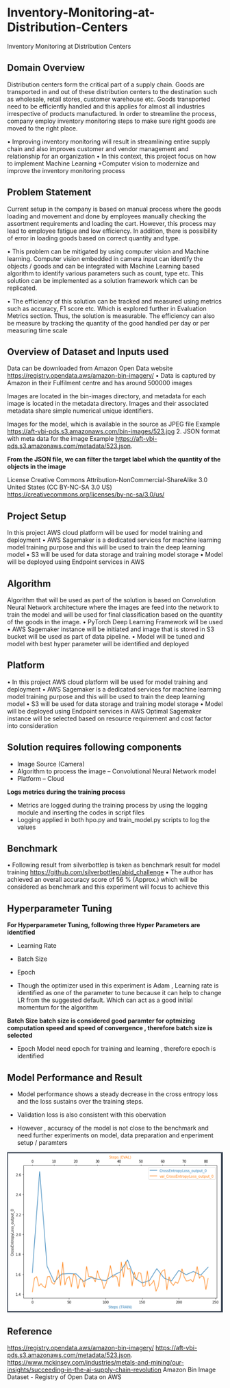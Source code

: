 # Inventory-Monitoring-at-Distribution-Centers
Inventory Monitoring at Distribution Centers


## Domain Overview

Distribution centers form the critical part of a supply chain. Goods are transported in and out of these distribution centers to the destination such as wholesale, retail stores, customer warehouse etc. Goods transported need to be efficiently handled and this applies for almost all industries irrespective of products manufactured. In order to streamline the process, company employ inventory monitoring steps to make sure right goods are moved to the right place.


• Improving inventory monitoring will result in streamlining entire supply chain and also improves customer and vendor management and relationship for an organization
• In this context, this project focus on how to implement Machine Learning +Computer vision to modernize and improve the inventory monitoring process




## Problem Statement


Current setup in the company is based on manual process where the goods loading and movement and done by employees manually checking the assortment requirements and loading the cart. However, this process may lead to employee fatigue and low efficiency. In addition, there is possibility of error in loading goods based on correct quantity and type.


• This problem can be mitigated by using computer vision and Machine learning. Computer vision embedded in camera input can identify the objects / goods and can be integrated with Machine Learning based algorithm to identify various parameters such as count, type etc. This solution can be implemented as a solution framework which can be replicated.



• The efficiency of this solution can be tracked and measured using metrics such as accuracy, F1 score etc. Which is explored further in Evaluation Metrics section. Thus, the solution is measurable. The efficiency can also be measure by tracking the quantity of the good handled per day or per measuring time scale


## Overview of Dataset and Inputs used

Data can be downloaded from Amazon Open Data website https://registry.opendata.aws/amazon-bin-imagery/
• Data is captured by Amazon in their Fulfilment centre and has around 500000 images

Images are located in the bin-images directory, and metadata for each image is located in the metadata directory. Images and their associated metadata share simple numerical unique identifiers.

Images for the model, which is available in the source as JPEG file
Example
https://aft-vbi-pds.s3.amazonaws.com/bin-images/523.jpg
2. JSON format with meta data for the image
Example https://aft-vbi-pds.s3.amazonaws.com/metadata/523.json.

**From the JSON file, we can filter the target label which the quantity of the objects in the image**


License
Creative Commons Attribution-NonCommercial-ShareAlike 3.0 United States (CC BY-NC-SA 3.0 US) https://creativecommons.org/licenses/by-nc-sa/3.0/us/


## Project Setup

In this project AWS cloud platform will be used for model training and deployment
• AWS Sagemaker is a dedicated services for machine learning model training purpose and this will be used to train the deep learning model
• S3 will be used for data storage and training model storage
• Model will be deployed using Endpoint services in AWS


## Algorithm

Algorithm that will be used as part of the solution is based on Convolution Neural Network architecture where the images are feed into the network to train the model and will be used for final classification based on the quantity of the goods in the image.
• PyTorch Deep Learning Framework will be used
• AWS Sagemaker instance will be initiated and image that is stored in S3 bucket will be used as part of data pipeline.
• Model will be tuned and model with best hyper parameter will be identified and deployed


## Platform
• In this project AWS cloud platform will be used for model training and deployment
• AWS Sagemaker is a dedicated services for machine learning model training purpose and this will be used to train the deep learning model
• S3 will be used for data storage and training model storage
• Model will be deployed using Endpoint services in AWS
Optimal Sagemaker instance will be selected based on resource requirement and cost factor into consideration


## Solution requires following components
- Image Source (Camera)
- Algorithm to process the image – Convolutional Neural Network model
- Platform – Cloud


**Logs metrics during the training process**

- Metrics are logged during the training process by using the logging module and inserting the codes in script files
- Logging applied in both hpo.py and train_model.py scripts to log the values

## Benchmark 

• Following result from silverbottlep is taken as benchmark result for model training https://github.com/silverbottlep/abid_challenge
• The author has achieved an overall accuracy score of 56 % (Approx.) which will be considered as benchmark and this experiment will focus to achieve this

## Hyperparameter Tuning

**For Hyperparameter Tuning, following three Hyper Parameters are identified**

   - Learning Rate
   - Batch Size
   - Epoch

- Though the optimizer used in this experiment is Adam , Learning rate is identified as one of the parameter to tune because it can help to change LR from the suggested default. Which can act as a good initial momentum for the algorithm

**Batch Size batch size is considered good paramter for optmizing computation speed and speed of convergence , therefore batch size is selected**

- Epoch Model need epoch for training and learning , therefore epoch is identified




## Model Performance and Result


- Model performance shows a steady decrease in the cross entropy loss and the loss sustains over the training steps. 

- Validation loss is also consistent with this obervation

- However , accuracy of the model is not close to the benchmark and need further experiments on model, data preparation and enperiment setup / paramters


![](images/performance.PNG)



## Reference


https://registry.opendata.aws/amazon-bin-imagery/
https://aft-vbi-pds.s3.amazonaws.com/metadata/523.json.
https://www.mckinsey.com/industries/metals-and-mining/our-insights/succeeding-in-the-ai-supply-chain-revolution
Amazon Bin Image Dataset - Registry of Open Data on AWS




